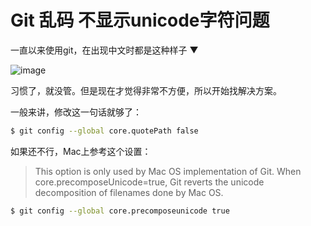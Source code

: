 # Git 乱码 不显示unicode字符问题

一直以来使用git，在出现中文时都是这种样子 ▼

![image](https://user-images.githubusercontent.com/14041622/42672949-a294feb8-869b-11e8-905a-acd4d50f5301.png)

习惯了，就没管。但是现在才觉得非常不方便，所以开始找解决方案。

一般来讲，修改这一句话就够了：
```sh
$ git config --global core.quotePath false
```

如果还不行，Mac上参考这个设置：

> This option is only used by Mac OS implementation of Git.
When core.precomposeUnicode=true, Git reverts the unicode decomposition of filenames done by Mac OS.

```sh
$ git config --global core.precomposeunicode true
```
